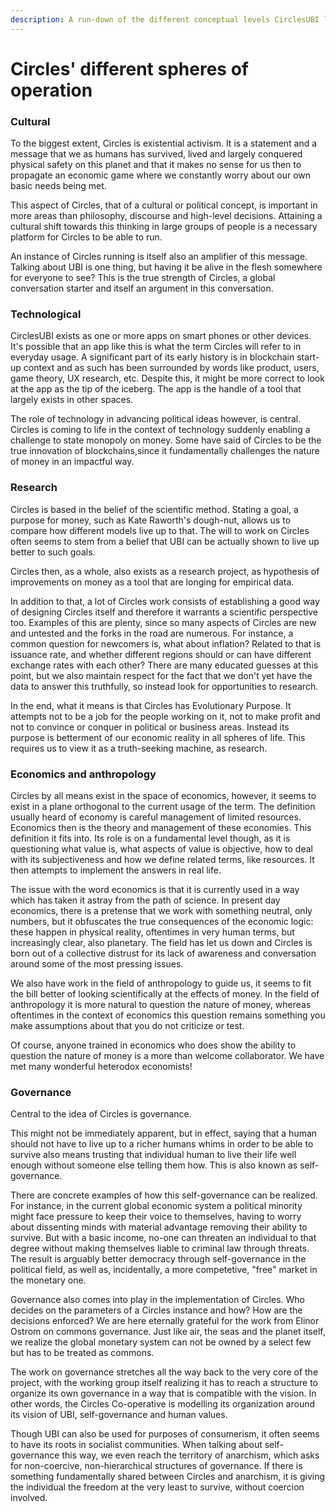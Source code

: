 ```yaml
---
description: A run-down of the different conceptual levels CirclesUBI lives in
---
```


# Circles' different spheres of operation

### Cultural

To the biggest extent, Circles is existential activism. It is a statement and a message that we as humans has survived, lived and largely conquered physical safety on this planet and that it makes no sense for us then to propagate an economic game where we constantly worry about our own basic needs being met.

This aspect of Circles, that of a cultural or political concept, is important in more areas than philosophy, discourse and high-level decisions. Attaining a cultural shift towards this thinking in large groups of people is a necessary platform for Circles to be able to run.

An instance of Circles running is itself also an amplifier of this message. Talking about UBI is one thing, but having it be alive in the flesh somewhere for everyone to see? This is the true strength of Circles, a global conversation starter and itself an argument in this conversation.

### Technological

CirclesUBI exists as one or more apps on smart phones or other devices. It's possible that an app like this is what the term Circles will refer to in everyday usage. A significant part of its early history is in blockchain start-up context and as such has been surrounded by words like product, users, game theory, UX research, etc. Despite this, it might be more correct to look at the app as the tip of the iceberg. The app is the handle of a tool that largely exists in other spaces.

The role of technology in advancing political ideas however, is central. Circles is coming to life in the context of technology suddenly enabling a challenge to state monopoly on money. Some have said of Circles to be the true innovation of blockchains,since it fundamentally challenges the nature of money in an impactful way.

### Research

Circles is based in the belief of the scientific method. Stating a goal, a purpose for money, such as Kate Raworth's dough-nut, allows us to compare how different models live up to that. The will to work on Circles often seems to stem from a belief that UBI can be actually shown to live up better to such goals.

Circles then, as a whole, also exists as a research project, as hypothesis of improvements on money as a tool that are longing for empirical data.

In addition to that, a lot of Circles work consists of establishing a good way of designing Circles itself and therefore it warrants a scientific perspective too. Examples of this are plenty, since so many aspects of Circles are new and untested and the forks in the road are numerous. For instance, a common question for newcomers is, what about inflation? Related to that is issuance rate, and whether different regions should or can have different exchange rates with each other? There are many educated guesses at this point, but we also maintain respect for the fact that we don't yet have the data to answer this truthfully, so instead look for opportunities to research.

In the end, what it means is that Circles has Evolutionary Purpose. It attempts not to be a job for the people working on it, not to make profit and not to convince or conquer in political or business areas. Instead its purpose is betterment of our economic reality in all spheres of life. This requires us to view it as a truth-seeking machine, as research.

### Economics and anthropology

Circles by all means exist in the space of economics, however, it seems to exist in a plane orthogonal to the current usage of the term. The definition usually heard of economy is careful management of limited resources. Economics then is the theory and management of these economies. This definition it fits into. Its role is on a fundamental level though, as it is questioning what value is, what aspects of value is objective, how to deal with its subjectiveness and how we define related terms, like resources. It then attempts to implement the answers in real life.

The issue with the word economics is that it is currently used in a way which has taken it astray from the path of science. In present day economics, there is a pretense that we work with something neutral, only numbers, but it obfuscates the true consequences of the economic logic: these happen in physical reality, oftentimes in very human terms, but increasingly clear, also planetary. The field has let us down and Circles is born out of a collective distrust for its lack of awareness and conversation around some of the most pressing issues.

We also have work in the field of anthropology to guide us, it seems to fit the bill better of looking scientifically at the effects of money. In the field of anthropology it is more natural to question the nature of money, whereas oftentimes in the context of economics this question remains something you make assumptions about that you do not criticize or test.

Of course, anyone trained in economics who does show the ability to question the nature of money is a more than welcome collaborator. We have met many wonderful heterodox economists!

### Governance

Central to the idea of Circles is governance. 

This might not be immediately apparent, but in effect, saying that a human should not have to live up to a richer humans whims in order to be able to survive also means trusting that individual human to live their life well enough without someone else telling them how. This is also known as self-governance.

There are concrete examples of how this self-governance can be realized. For instance, in the current global economic system a political minority might face pressure to keep their voice to themselves, having to worry about dissenting minds with material advantage removing their ability to survive. But with a basic income, no-one can threaten an individual to that degree without making themselves liable to criminal law through threats. The result is arguably better democracy through self-governance in the political field, as well as, incidentally, a more competetive, "free" market in the monetary one.

Governance also comes into play in the implementation of Circles. Who decides on the parameters of a Circles instance and how? How are the decisions enforced? We are here eternally grateful for the work from Elinor Ostrom on commons governance. Just like air, the seas and the planet itself, we realize the global monetary system can not be owned by a select few but has to be treated as commons.

The work on governance stretches all the way back to the very core of the project, with the working group itself realizing it has to reach a structure to organize its own governance in a way that is compatible with the vision. In other words, the Circles Co-operative is modelling its organization around its vision of UBI, self-governance and human values.

Though UBI can also be used for purposes of consumerism, it often seems to have its roots in socialist communities. When talking about self-governance this way, we even reach the territory of anarchism, which asks for non-coercive, non-hierarchical structures of governance. If there is something fundamentally shared between Circles and anarchism, it is giving the individual the freedom at the very least to survive, without coercion involved.



